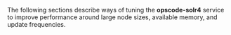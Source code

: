 The following sections describe ways of tuning the **opscode-solr4**
service to improve performance around large node sizes, available
memory, and update frequencies.
